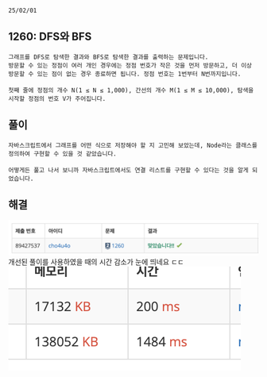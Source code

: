 `25/02/01`

## 1260: DFS와 BFS

```Plain text
그래프를 DFS로 탐색한 결과와 BFS로 탐색한 결과를 출력하는 문제입니다.
방문할 수 있는 정점이 여러 개인 경우에는 정점 번호가 작은 것을 먼저 방문하고, 더 이상 방문할 수 있는 점이 없는 경우 종료하면 됩니다. 정점 번호는 1번부터 N번까지입니다.

첫째 줄에 정점의 개수 N(1 ≤ N ≤ 1,000), 간선의 개수 M(1 ≤ M ≤ 10,000), 탐색을 시작할 정점의 번호 V가 주어집니다.
```

## 풀이

```Plain text
자바스크립트에서 그래프를 어떤 식으로 저장해야 할 지 고민해 보았는데, Node라는 클래스를 정의하여 구현할 수 있을 것 같았습니다.

어떻게든 풀고 나서 보니까 자바스크립트에서도 연결 리스트를 구현할 수 있다는 것을 알게 되었습니다.
```

## 해결

![alt text](image.png)
개선된 풀이를 사용하였을 때의 시간 감소가 눈에 띄네요 ㄷㄷ
![alt text](image-1.png)
